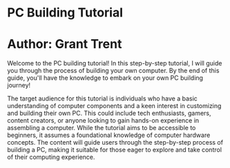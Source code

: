 # PC Building Tutorial
# Author: Grant Trent

Welcome to the PC building tutorial! In this step-by-step tutorial, I will guide you through the process of building your own computer. By the end of this guide, you'll have the knowledge to embark on your own PC building journey!

The target audience for this tutorial is individuals who have a basic understanding of computer components and a keen interest in customizing and building their own PC. This could include tech enthusiasts, gamers, content creators, or anyone looking to gain hands-on experience in assembling a computer. While the tutorial aims to be accessible to beginners, it assumes a foundational knowledge of computer hardware concepts. The content will guide users through the step-by-step process of building a PC, making it suitable for those eager to explore and take control of their computing experience.